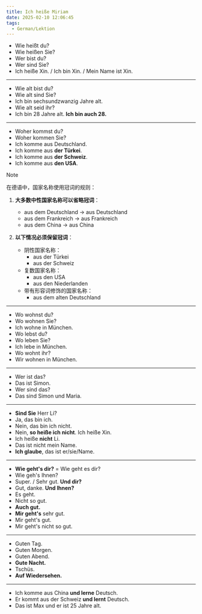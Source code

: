 ```yaml
---
title: Ich heiße Miriam
date: 2025-02-10 12:06:45
tags:
  - German/Lektion
---
```

- Wie heißt du?
- Wie heißen Sie?
- Wer bist du?
- Wer sind Sie?
- Ich heiße Xin. / Ich bin Xin. / Mein Name ist Xin.
---
- Wie alt bist du?
- Wie alt sind Sie?
- Ich bin sechsundzwanzig Jahre alt.
- Wie alt seid ihr?
- Ich bin 28 Jahre alt. **Ich bin auch 28.**
---
- Woher kommst du?
- Woher kommen Sie?
- Ich komme aus Deutschland.
- Ich komme aus **der Türkei**.
- Ich komme aus **der Schweiz**.
- Ich komme aus **den USA**.

> [!NOTE]
>
> 在德语中，国家名称使用冠词的规则：
>
> 1. **大多数中性国家名称可以省略冠词**：
>    - aus dem Deutschland → aus Deutschland
>    - aus dem Frankreich → aus Frankreich
>    - aus dem China → aus China
>
> 2. **以下情况必须保留冠词**：
>    - 阴性国家名称：
> 		- aus der Türkei
> 		- aus der Schweiz
>    - 复数国家名称：
> 		- aus den USA
> 		- aus den Niederlanden
>    - 带有形容词修饰的国家名称：
> 		- aus dem alten Deutschland

---
- Wo wohnst du?
- Wo wohnen Sie?
- Ich wohne in München.
- Wo lebst du?
- Wo leben Sie?
- Ich lebe in München.
- Wo wohnt ihr?
- Wir wohnen in München.
---
- Wer ist das?
- Das ist Simon.
- Wer sind das?
- Das sind Simon und Maria.
---
- **Sind Sie** Herr Li?
- Ja, das bin ich.
- Nein, das bin ich nicht.
- Nein, **so heiße ich nicht**. Ich heiße Xin.
- Ich heiße **nicht** Li.
- Das ist nicht mein Name.
- **Ich glaube**, das ist er/sie/Name.
---
- **Wie geht's dir?** = Wie geht es dir?
- Wie geh's Ihnen?
- Super. / Sehr gut. **Und dir?**
- Gut, danke. **Und Ihnen?**
- Es geht.
- Nicht so gut.
- **Auch gut.**
- **Mir geht's** sehr gut.
- Mir geht's gut.
- Mir geht's nicht so gut.
---
- Guten Tag.
- Guten Morgen.
- Guten Abend.
- **Gute Nacht.**
- Tschüs.
- **Auf Wiedersehen.**
---
- Ich komme aus China **und lerne** Deutsch.
- Er kommt aus der Schweiz **und lernt** Deutsch.
- Das ist Max und er ist 25 Jahre alt.
